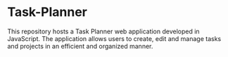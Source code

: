 # Task-Planner
This repository hosts a Task Planner web application developed in JavaScript. The application allows users to create, edit and manage tasks and projects in an efficient and organized manner. 
